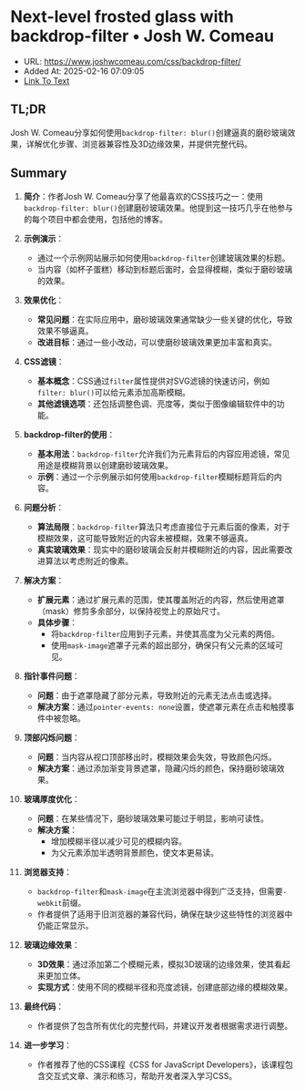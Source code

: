 # Next-level frosted glass with backdrop-filter • Josh W. Comeau
- URL: https://www.joshwcomeau.com/css/backdrop-filter/
- Added At: 2025-02-16 07:09:05
- [Link To Text](2025-02-16-next-level-frosted-glass-with-backdrop-filter-•-josh-w.-comeau_raw.md)

## TL;DR
Josh W. Comeau分享如何使用`backdrop-filter: blur()`创建逼真的磨砂玻璃效果，详解优化步骤、浏览器兼容性及3D边缘效果，并提供完整代码。

## Summary
1. **简介**：作者Josh W. Comeau分享了他最喜欢的CSS技巧之一：使用`backdrop-filter: blur()`创建磨砂玻璃效果。他提到这一技巧几乎在他参与的每个项目中都会使用，包括他的博客。

2. **示例演示**：
   - 通过一个示例网站展示如何使用`backdrop-filter`创建玻璃效果的标题。
   - 当内容（如杯子蛋糕）移动到标题后面时，会显得模糊，类似于磨砂玻璃的效果。

3. **效果优化**：
   - **常见问题**：在实际应用中，磨砂玻璃效果通常缺少一些关键的优化，导致效果不够逼真。
   - **改进目标**：通过一些小改动，可以使磨砂玻璃效果更加丰富和真实。

4. **CSS滤镜**：
   - **基本概念**：CSS通过`filter`属性提供对SVG滤镜的快速访问，例如`filter: blur()`可以给元素添加高斯模糊。
   - **其他滤镜选项**：还包括调整色调、亮度等，类似于图像编辑软件中的功能。

5. **backdrop-filter的使用**：
   - **基本用法**：`backdrop-filter`允许我们为元素背后的内容应用滤镜，常见用途是模糊背景以创建磨砂玻璃效果。
   - **示例**：通过一个示例展示如何使用`backdrop-filter`模糊标题背后的内容。

6. **问题分析**：
   - **算法局限**：`backdrop-filter`算法只考虑直接位于元素后面的像素，对于模糊效果，这可能导致附近的内容未被模糊，效果不够逼真。
   - **真实玻璃效果**：现实中的磨砂玻璃会反射并模糊附近的内容，因此需要改进算法以考虑附近的像素。

7. **解决方案**：
   - **扩展元素**：通过扩展元素的范围，使其覆盖附近的内容，然后使用遮罩（mask）修剪多余部分，以保持视觉上的原始尺寸。
   - **具体步骤**：
     - 将`backdrop-filter`应用到子元素，并使其高度为父元素的两倍。
     - 使用`mask-image`遮罩子元素的超出部分，确保只有父元素的区域可见。

8. **指针事件问题**：
   - **问题**：由于遮罩隐藏了部分元素，导致附近的元素无法点击或选择。
   - **解决方案**：通过`pointer-events: none`设置，使遮罩元素在点击和触摸事件中被忽略。

9. **顶部闪烁问题**：
   - **问题**：当内容从视口顶部移出时，模糊效果会失效，导致颜色闪烁。
   - **解决方案**：通过添加渐变背景遮罩，隐藏闪烁的颜色，保持磨砂玻璃效果。

10. **玻璃厚度优化**：
    - **问题**：在某些情况下，磨砂玻璃效果可能过于明显，影响可读性。
    - **解决方案**：
      - 增加模糊半径以减少可见的模糊内容。
      - 为父元素添加半透明背景颜色，使文本更易读。

11. **浏览器支持**：
    - `backdrop-filter`和`mask-image`在主流浏览器中得到广泛支持，但需要`-webkit`前缀。
    - 作者提供了适用于旧浏览器的兼容代码，确保在缺少这些特性的浏览器中仍能正常显示。

12. **玻璃边缘效果**：
    - **3D效果**：通过添加第二个模糊元素，模拟3D玻璃的边缘效果，使其看起来更加立体。
    - **实现方式**：使用不同的模糊半径和亮度滤镜，创建底部边缘的模糊效果。

13. **最终代码**：
    - 作者提供了包含所有优化的完整代码，并建议开发者根据需求进行调整。

14. **进一步学习**：
    - 作者推荐了他的CSS课程《CSS for JavaScript Developers》，该课程包含交互式文章、演示和练习，帮助开发者深入学习CSS。
